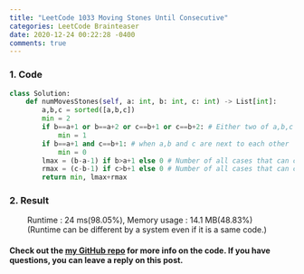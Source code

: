 ```yaml
---
title: "LeetCode 1033 Moving Stones Until Consecutive"
categories: LeetCode Brainteaser
date: 2020-12-24 00:22:28 -0400
comments: true
---
```


### 1. Code
```python
class Solution:
    def numMovesStones(self, a: int, b: int, c: int) -> List[int]:
        a,b,c = sorted([a,b,c])
        min = 2
        if b==a+1 or b==a+2 or c==b+1 or c==b+2: # Either two of a,b,c are side by side or two of a,b,c are two spaces apart.
            min = 1
        if b==a+1 and c==b+1: # when a,b and c are next to each other
            min = 0
        lmax = (b-a-1) if b>a+1 else 0 # Number of all cases that can come from the left
        rmax = (c-b-1) if c>b+1 else 0 # Number of all cases that can come from the right
        return min, lmax+rmax
```

### 2. Result
&nbsp;&nbsp;&nbsp;&nbsp;&nbsp;&nbsp;&nbsp;&nbsp;Runtime : 24 ms(98.05%), Memory usage : 14.1 MB(48.83%)  
&nbsp;&nbsp;&nbsp;&nbsp;&nbsp;&nbsp;&nbsp;&nbsp;(Runtime can be different by a system even if it is a same code.)

#### Check out the [my GitHub repo][hyuk-gh] for more info on the code. If you have questions, you can leave a reply on this post.
[hyuk-gh]: https://github.com/dlgur1994/StudyAlgorithms
